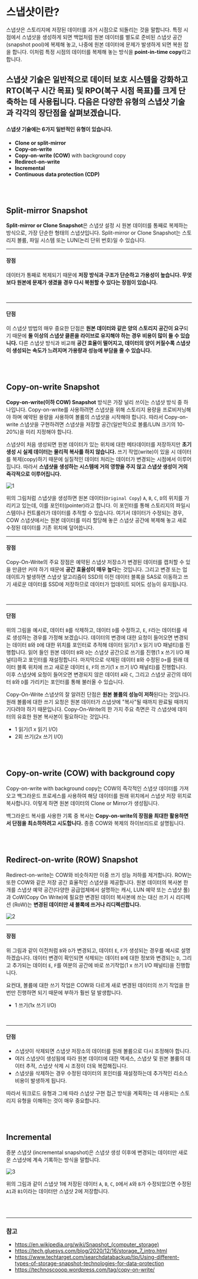 # 스냅샷이란?
스냅샷은 스토리지에 저장된 데이터를 과거 시점으로 되돌리는 것을 말합니다. 특정 시점에서 스냅샷을 생성하게 되면 백업처럼 원본 데이터를
별도로 준비된 스냅샷 공간(snapshot pool)에 복제해 놓고, 나중에 원본 데이터에 문제가 발생하게 되면 복원 잡을 합니다. 이처럼
특정 시점의 데이터를 복제해 놓는 방식을 **point-in-time copy**라고 합니다.

스냅샷 기술은 일반적으로 데이터 보호 시스템을 강화하고 RTO(복구 시간 목표) 및 RPO(복구 시점 목표)를 크게 단축하는 데 사용됩니다. 
다음은 다양한 유형의 스냅샷 기술과 각각의 장단점을 살펴보겠습니다.
---
#### 스냅샷 기술에는 6가지 일반적인 유형이 있습니다.
- **Clone or split-mirror**
- **Copy-on-write**
- **Copy-on-write (COW)** with background copy
- **Redirect-on-write**
- **Incremental**
- **Continuous data protection (CDP)**

<br>
<br>

## Split-mirror Snapshot
**Split-mirror or Clone Snapshot**은 스냅샷 설정 시 원본 데이터를 통째로 복제하는 방식으로, 가장 단순한 형태의 스냅샷입니다.
Split-mirror or Clone Snapshot는 스토리지 볼륨, 파일 시스템 또는 LUN(논리 단위 번호)일 수 있습니다.

---
#### 장점
데이터가 통째로 복제되기 때문에 **저장 방식과 구조가 단순하고 가용성이 높습니다. 무엇보다 원본에 문제가 생겼을 경우 
다시 복원할 수 있다는 장점이 있습니다.**


<br>

---
#### 단점
이 스냅샷 방법의 매우 중요한 단점은 **원본 데이터와 같은 양의 스토리지 공간이 요구**되기 때문에 **둘 이상의 스냅샷 클론을 라이브로 유지해야
하는 경우 비용이 많이 들 수 있습니다.** 다른 스냅샷 방식과 비교해 **공간 효율이 떨어지고, 데이터의 양이 커질수록 
스냅샷이 생성되는 속도가 느려지며 가용량과 성능에 부담을 줄 수 있습니다.**

<br>
<br>

## Copy-on-write Snapshot
**Copy-on-write(이하 COW) Snapshot** 방식은 가장 널리 쓰이는 스냅샷 방식 중 하나입니다. Copy-on-write를 사용하려면 스냅샷을 위해 
스토리지 용량을 프로비저닝해야 하며 예약된 용량을 사용하여 볼륨의 스냅샷을 시작해야 합니다. 
따라서 Copy-on-write 스냅샷을 구현하려면 스냅샷을 저장할 공간(일반적으로 볼륨/LUN 크기의 10-20%)을 미리 지정해야 합니다.

스냅샷이 처음 생성되면 원본 데이터가 있는 위치에 대한 메타데이터를 저장하지만 **초기 생성 시 실제 데이터는 물리적 복사를 하지 않습니다.**
쓰기 작업(write)이 있을 시 데이터를 복제(copy)하기 때문에 실질적인 데이터 처리는 데이터가 변경되는 시점에서 이루어집니다. 
따라서 **스냅샷을 생성하는 시스템에 거의 영향을 주지 않고 스냅샷 생성이 거의 즉각적으로 이루어집니다.**

![1](0_Snapshot_Intro.assets/1.png)

위의 그림처럼 스냅샷을 생성하면 원본 데이터(`Original Copy`) `A`, `B`, `C`, `D`의 위치를 가리키고 있는데, 이를 포인터(pointer)라고 합니다. 
이 포인터를 통해 스토리지의 파일시스템이나 컨트롤러가 데이터를 추적할 수 있습니다. 여기서 데이터가 수정되는 경우, COW 스냅샷에서는 
원본 데이터를 미리 할당해 놓은 스냅샷 공간에 복제해 놓고 새로 수정된 데이터를 기존 위치에 덮어씁니다.

---
#### 장점
Copy-On-Write의 주요 장점은 예약된 스냅샷 저장소가 변경된 데이터를 캡처할 수 있을 만큼만 커야 하기 때문에 **공간 효율성이 매우 높다**는 것입니다.
그리고 변경 또는 업데이트가 발생하면 스냅샷 알고리즘이 SSD의 이전 데이터 블록을 SAS로 이동하고 쓰기 새로운 데이터를 SSD에 저장하므로
데이터가 업데이트 되어도 성능이 유지됩니다.

<br>

---
#### 단점
위의 그림을 예시로, 데이터 `B`를 삭제하고, 데이터 `D`를 수정하고, `E`, `F`라는 데이터를 새로 생성하는 경우를 가정해 보겠습니다. 
데이터의 변경에 대한 요청이 들어오면 변경되는 데이터 `B`와 `D`에 대한 위치를 포인터로 추적해 데이터 읽기(1 x 읽기 I/O 패널티)를 진행합니다. 
읽어 들인 원본 데이터 `B`와 `D`는 스냅샷 공간으로 쓰기를 진행(1 x 쓰기 I/O 패널티)하고 포인터를 재설정합니다. 
마지막으로 삭제된 데이터 `B`와 수정된 `D+`를 원래 데이터 블록 위치에 쓰고 새로운 데이터 `E`, `F`의 쓰기(1 x 쓰기 I/O 패널티)를 진행합니다. 
이후 스냅샷에 요청이 들어오면 변경되지 않은 데이터 `A`와 `C`, 그리고 스냅샷 공간의 데이터 `B`와 `D`를 가리키는 포인터를 통해 불러올 수 있습니다.

Copy-On-Write 스냅샷의 잘 알려진 단점은 **원본 볼륨의 성능이 저하**된다는 것입니다. 원래 볼륨에 대한 쓰기 요청은 원본 데이터가 스냅샷에 
"복사"될 때까지 완료될 때까지 기다려야 하기 때문입니다. Copy-On-Write의 한 가지 주요 측면은 각 스냅샷에 데이터의 유효한 원본 복사본이 
필요하다는 것입니다.

- 1 읽기(1 x 읽기 I/O)
- 2회 쓰기(2x 쓰기 I/O)

<br>
<br>

## Copy-on-write (COW) with background copy
Copy-on-write with background copy는 COW의 즉각적인 스냅샷 데이터를 가져오고 백그라운드 프로세스를 사용하여 해당 데이터를 원래 위치에서
스냅샷 저장 위치로 복사합니다. 이렇게 하면 원본 데이터의 Clone or Mirror가 생성됩니다.

백그라운드 복사를 사용한 기록 중 복사는 **Copy-on-write의 장점을 최대한 활용하면서 단점을 최소하하려고 시도합니다.**
종종 COW와 복제의 하이브리드로 설명됩니다.

<br>
<br>

## Redirect-on-write (ROW) Snapshot
Redirect-on-write는 COW와 비슷하지만 이중 쓰기 성능 저하를 제거합니다. ROW는 또한 COW와 같은 저장 공간 효율적인 스냅샷을 제공합니다.
원본 데이터의 복사본 한 개를 스냅샷 예약 공간(다양한 공급업체에서 설명하는 캐시, LUN 예약 또는 스냅샷 풀)과 CoW(Copy On Write)에 필요한 
변경된 데이터 복사본에 쓰는 대신 쓰기 시 리디렉션 (RoW)는 **변경된 데이터만 새 블록에 쓰거나 리디렉션합니다.**


![2](0_Snapshot_Intro.assets/2.png)

---
#### 장점
위 그림과 같이 이전처럼 `B`와 `D`가 변경되고, 데이터 `E`, `F`가 생성되는 경우를 예시로 설명하겠습니다. 데이터 변경이 확인되면 삭제되는
데이터 `B`에 대한 정보와 변경되는 `D`, 그리고 추가되는 데이터 `E`, `F`를 여분의 공간에 바로 쓰기작업(1 x 쓰기 I/O 패널티)을 진행합니다.

요컨대, 볼륨에 대한 쓰기 작업은 COW와 다르게 새로 변경된 데이터의 쓰기 작업을 한번만 진행하면 되기 때문에 부하가 훨씬 덜 발생합니다.
- 1 쓰기(1x 쓰기 I/O)

<br>

---
#### 단점
- 스냅샷이 삭제되면 스냅샷 저장소의 데이터를 원래 볼륨으로 다시 조정해야 합니다.
- 여러 스냅샷이 생성됨에 따라 원본 데이터에 대한 액세스, 스냅샷 및 원본 볼륨의 데이터 추적, 스냅샷 삭제 시 조정이 더욱 복잡해집니다.
- 스냅샷을 삭제하는 경우 수정된 데이터의 포인터를 재설정하는데 추가적인 리소스 비용이 발생하게 됩니다.

따라서 워크로드 유형과 그에 따라 스냅샷 구현 접근 방식을 계획하는 데 사용되는 스토리지 유형을 이해하는 것이 매우 중요합니다.

<br>
<br>

## Incremental
증분 스냅샷 (incremental snapshot)은 스냅샷 생성 이후에 변경되는 데이터만 새로운 스냅샷에 계속 기록하는 방식을 말합니다.

![3](0_Snapshot_Intro.assets/3.png)

위의 그림과 같이 스냅샷 1에 저장된 데이터 `A`, `B`, `C`, `D`에서 `A`와 `B`가 수정되었으면 수정된 `A1`과 `B1`이라는 데이터만 
스냅샷 2에 저장합니다.

<br>
<br>

---

### 참고
- https://en.wikipedia.org/wiki/Snapshot_(computer_storage)
- https://tech.gluesys.com/blog/2020/12/16/storage_7_intro.html
- https://www.techtarget.com/searchdatabackup/tip/Using-different-types-of-storage-snapshot-technologies-for-data-protection
- https://technoscooop.wordpress.com/tag/copy-on-write/
